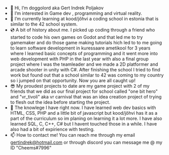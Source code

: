 - 👋 Hi, I’m doggolord aka Gert Indrek Poljakov
- 👀 I’m interested in Game dev , programming and virtual reality.
- 🌱 I’m currently learning at kood/jõhvi a coding school in estonia that is similar to the 42 school system.
- 💿 A bit of history about me. I picked up coding through a friend who started to code his own games on Godot and that led me to try gamemaker and do those game making tutorials hich led to to me going to learn software development in kuressaare ametikool for 3 years where I learned basic concepts of programming and it went more into web development with PHP in the last year with also a final group project where I was the teamleader and we made a 2D platformer and arcade shooter in unity with C#. After finishing the school I tried to find work but found out that a school similar to 42 was coming to my country so i jumped on that opportunity. Now you are all caught up!
- 😎 My proudest projects to date are my game project with 2 of my friends that we did as our final project for school called "one bit hero" and "vr_tivoli" aka vr carnival that was an idea creation project of trying to flesh out the idea before starting the project.
- 🥇 The knowlege I have right now. I have learned web dev basics with HTML, CSS, PHP and a little bit of javascript but kood/jõhvi has it as a part of the curriculum so im planing on learning it a lot more. I have also learned SQL, C, C++, C# but I havent touched those in a while. I have also had a bit of expirience with testing.
- 📫 How to contact me! You can reach me through my email gertindrek@hotmail.com or through discord you can message me @ my ID "Cheems#7996"
